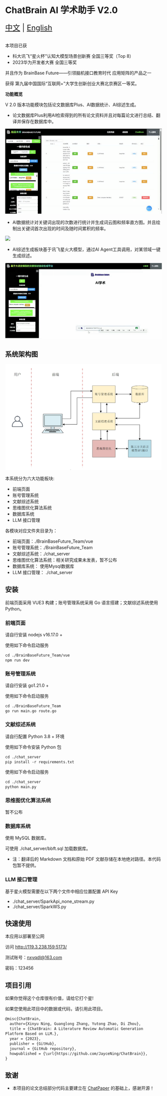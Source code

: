 # ChatBrain AI 学术助手 V2.0 

<div style="font-size: 1.5rem;">
  <a href="./README.md">中文</a> |
  <a href="./readme_en.md">English</a>
</div>
</br>

本项目已获

* 科大讯飞“星火杯”认知大模型场景创新赛 全国三等奖（Top 8）
* 2023华为开发者大赛 全国三等奖

并且作为 BrainBase Future——引领脑机接口教育时代 应用矩阵的产品之一 

获得 第九届中国国际“互联网+”大学生创新创业大赛北京赛区一等奖。

**功能概览**

V 2.0 版本功能模块包括论文数据库Plus、AI数据统计、AI综述生成。

* 论文数据库Plus利用AI检索得到的所有论文资料并且对每篇论文进行总结、翻译并保存在数据库中。

![](./img/database.gif)

* AI数据统计对关键词出现的次数进行统计并生成词云图和频率直方图。并且绘制出关键词首次出现的时间及随时间累积的频率。

![](./img/chart.gif)

* AI综述生成板块基于讯飞星火大模型，通过AI Agent工具调用，对某领域一键生成综述。

![](./img/summary.gif)

## 系统架构图

![](./img/Architecture.png)

本系统分为六大功能板块:
* 前端页面
* 账号管理系统
* 文献综述系统
* 思维图优化算法系统
* 数据库系统
* LLM 接口管理

各模块对应文件夹目录为：
* 前端页面：./BrainBaseFuture_Team/vue
* 账号管理系统：./BrainBaseFuture_Team
* 文献综述系统：./chat_server
* 思维图优化算法系统：相关研究成果未发表，暂不公布
* 数据库系统： 使用Mysql数据库
* LLM 接口管理： ./chat_server

## 安装

前端页面采用 VUE3 构建；账号管理系统采用 Go 语言搭建；文献综述系统使用 Python。

### 前端页面
请自行安装 nodejs v16.17.0 +

使用如下命令启动服务

```
cd ./BrainBaseFuture_Team/vue
npm run dev
```

### 账号管理系统
请自行安装 go1.21.0 +

使用如下命令启动服务

```
cd ./BrainBaseFuture_Team
go run main.go route.go
```

### 文献综述系统
请自行配置 Python 3.8 + 环境

使用如下命令安装 Python 包

```
cd ./chat_server
pip install -r requirements.txt
```

使用如下命令启动服务

```
cd ./chat_server
python main.py
```

### 思维图优化算法系统

暂不公布

### 数据库系统
使用 MySQL 数据库。

可使用 ./chat_server/bbft.sql 加载数据库。

* 注：翻译后的 Markdown 文档和原始 PDF 文献存储在本地绝对路径。本代码包暂不提供。

### LLM 接口管理

基于星火模型需要在以下两个文件中相应位置配置 API Key

* ./chat_server/SparkApi_none_stream.py
* ./chat_server/SparkWS.py

## 快速使用

本应用以部署至公网

访问 http://119.3.238.159:5173/

测试账号：nxyqdl@163.com

密码：123456

## 项目引用

如果你觉得这个仓库很有价值，请给它打个星!

如果您使用此项目中的数据或代码，请引用此项目。

```
@misc{ChatBrain,
  author={Xinyu Ning, Guanglong Zhang, Yutong Zhao, Di Zhou},
  title = {ChatBrain: A Literature Review Automatic Generation Platform Based on LLM.},
  year = {2023},
  publisher = {GitHub},
  journal = {GitHub repository},
  howpublished = {\url{https://github.com/JayceNing/ChatBrain}},
}
```

## 致谢

* 本项目的论文总结部分代码主要建立在 [ChatPaper](https://github.com/kaixindelele/ChatPaper) 的基础上，感谢开源！